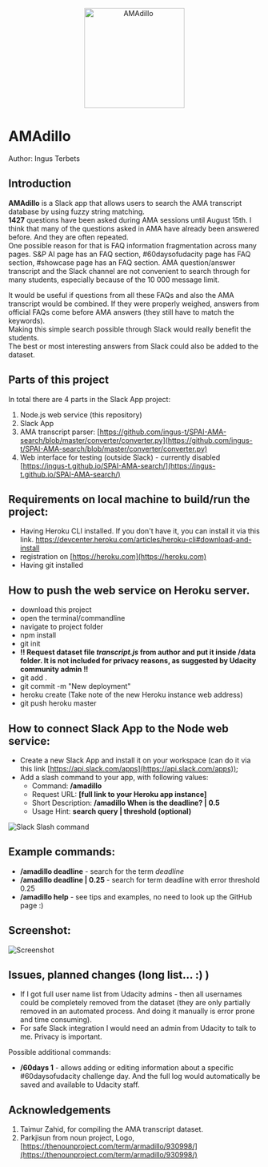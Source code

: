<p align="center">
  <img src="https://github.com/ingus-t/SPAI-AMA-nodejs/blob/master/img/amadillo.png" alt="AMAdillo" width="200"/>
</p>

# AMAdillo

Author: Ingus Terbets

## Introduction
**AMAdillo** is a Slack app that allows users to search the AMA transcript database by using fuzzy string matching.  
**1427** questions have been asked during AMA sessions until August 15th. I think that many of the questions asked in AMA have already been answered before. And they are often repeated.  
One possible reason for that is FAQ information fragmentation across many pages. S&P AI page has an FAQ section, #60daysofudacity page has FAQ section, #showcase page has an FAQ section. AMA question/answer transcript and the Slack channel are not convenient to search through for many students, especially because of the 10 000 message limit.  

It would be useful if questions from all these FAQs and also the AMA transcript would be combined. If they were properly weighed, answers from official FAQs come before AMA answers (they still have to match the keywords).  
Making this simple search possible through Slack would really benefit the students.  
The best or most interesting answers from Slack could also be added to the dataset.

## Parts of this project
In total there are 4 parts in the Slack App project:
1. Node.js web service (this repository)
2. Slack App
3. AMA transcript parser: [https://github.com/ingus-t/SPAI-AMA-search/blob/master/converter/converter.py](https://github.com/ingus-t/SPAI-AMA-search/blob/master/converter/converter.py)
4. Web interface for testing (outside Slack) - currently disabled [https://ingus-t.github.io/SPAI-AMA-search/](https://ingus-t.github.io/SPAI-AMA-search/)

## Requirements on local machine to build/run the project:
* Having Heroku CLI installed. If you don't have it, you can install it via this link.
https://devcenter.heroku.com/articles/heroku-cli#download-and-install
* registration on [https://heroku.com](https://heroku.com)
* Having git installed

## How to push the web service on Heroku server.
* download this project
* open the terminal/commandline
* navigate to project folder
* npm install
* git init
* **!! Request dataset file _transcript.js_ from author and put it inside /data folder. It is not included for privacy reasons, as suggested by Udacity community admin !!**
* git add . 
* git commit -m "New deployment"
* heroku create (Take note of the new Heroku instance web address)
* git push heroku master

## How to connect Slack App to the Node web service:
* Create a new Slack App and install it on your workspace (can do it via this link [https://api.slack.com/apps](https://api.slack.com/apps));
* Add a slash command to your app, with following values:  
  * Command:				**/amadillo**  
  * Request URL:			**[full link to your Heroku app instance]**  
  * Short Description:		**/amadillo When is the deadline? | 0.5**  
  * Usage Hint:				**search query | threshold (optional)**  

![Slack Slash command](https://raw.githubusercontent.com/ingus-t/SPAI-AMA-nodejs/master/img/Slack_slash_command.PNG "Slack Slash command")

## Example commands:
* **/amadillo deadline** - search for the term *deadline*
* **/amadillo deadline | 0.25** - search for term deadline with error threshold 0.25
* **/amadillo help** - see tips and examples, no need to look up the GitHub page :)

## Screenshot:
![Screenshot](https://github.com/ingus-t/SPAI-AMA-nodejs/blob/master/img/ss.PNG "Screenshot")

## Issues, planned changes (long list... :) )
* If I got full user name list from Udacity admins - then all usernames could be completely removed from the dataset (they are only partially removed in an automated process. And doing it manually is error prone and time consuming).
* For safe Slack integration I would need an admin from Udacity to talk to me. Privacy is important.

Possible additional commands:  
* **/60days 1** - allows adding or editing information about a specific #60daysofudacity challenge day. And the full log would automatically be saved and available to Udacity staff.

## Acknowledgements
1. Taimur Zahid, for compiling the AMA transcript dataset.
2. Parkjisun from noun project, Logo, [https://thenounproject.com/term/armadillo/930998/](https://thenounproject.com/term/armadillo/930998/)
